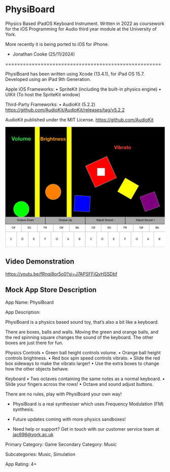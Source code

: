 # PhysiBoard
Physics Based iPadOS Keyboard Instrument.
Written in 2022 as coursework for the iOS Programming for Audio third year module at the University of York. 

More recently it is being ported to iOS for iPhone.

- Jonathan Cooke
  (25/11/2024)

=====================================================

PhysiBoard has been written using Xcode (13.4.1), for iPad OS 15.7. Developed using an iPad 9th Generation.

Apple iOS Frameworks:
• SpriteKit (including the built-in physics engine)
• UIKit (To host the SpriteKit window)

Third-Party Frameworks:
• AudioKit (5.2.2) https://github.com/AudioKit/AudioKit/releases/tag/v5.2.2

AudioKit published under the MIT License.
https://github.com/AudioKit

![image](Images/MainInterface.png)

## Video Demonstration
https://youtu.be/fRnqj8or5o0?si=J7APSFFjQyHSSDbf

## Mock App Store Description

App Name: PhysiBoard

App Description:

PhysiBoard is a physics based sound toy, that’s also a bit like a keyboard. 

There are boxes, balls and walls. Moving the green and orange balls, and the red spinning square changes the sound of the keyboard. The other boxes are just there for fun.

Physics Controls
• Green ball height controls volume.
• Orange ball height controls brightness.
• Red box spin speed controls vibrato.
• Slide the red box sideways to make the vibrato larger!
• Use the extra boxes to change how the other objects behave.

Keyboard
• Two octaves containing the same notes as a normal keyboard.
• Slide your fingers across the rows!
• Octave and sound adjust buttons.

There are no rules, play with PhysiBoard your own way!

- PhysiBoard is a real synthesiser which uses Frequency Modulation (FM) synthesis.

- Future updates coming with more physics sandboxes!

- Need help or support? Get in touch with our customer service team at jac696@york.ac.uk


Primary Category: Game
Secondary Category: Music

Subcategories: Music, Simulation

App Rating: 4+

